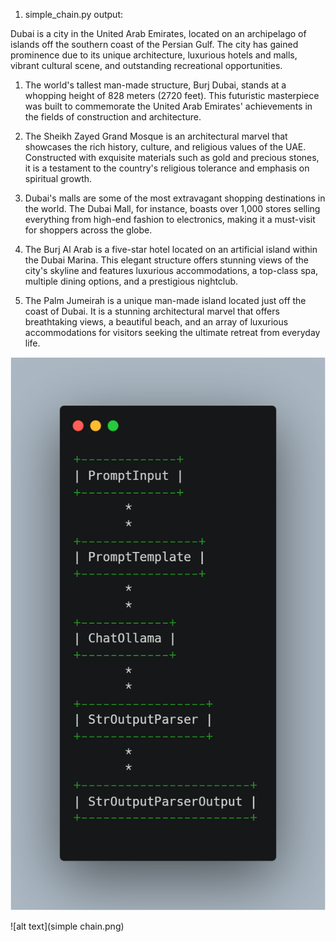 1. simple_chain.py output:

Dubai is a city in the United Arab Emirates, located on an archipelago of islands off the southern coast of the Persian Gulf. The city has gained prominence due to its unique architecture, luxurious hotels and malls, vibrant cultural scene, and outstanding recreational opportunities.

1. The world's tallest man-made structure, Burj Dubai, stands at a whopping height of 828 meters (2720 feet). This futuristic masterpiece was built to commemorate the United Arab Emirates' achievements in the fields of construction and architecture.      

2. The Sheikh Zayed Grand Mosque is an architectural marvel that showcases the rich history, culture, and religious values of the UAE. Constructed with exquisite materials such as gold and precious stones, it is a testament to the country's religious tolerance and emphasis on spiritual growth.

3. Dubai's malls are some of the most extravagant shopping destinations in the world. The Dubai Mall, for instance, boasts over 1,000 stores selling everything from high-end fashion to electronics, making it a must-visit for shoppers across the globe.    

4. The Burj Al Arab is a five-star hotel located on an artificial island within the Dubai Marina. This elegant structure offers stunning views of the city's skyline and features luxurious accommodations, a top-class spa, multiple dining options, and a prestigious nightclub.

5. The Palm Jumeirah is a unique man-made island located just off the coast of Dubai. It is a stunning architectural marvel that offers breathtaking views, a beautiful beach, and an array of luxurious accommodations for visitors seeking the ultimate retreat from everyday life.

![alt text](image.png)

![alt text](simple chain.png)

